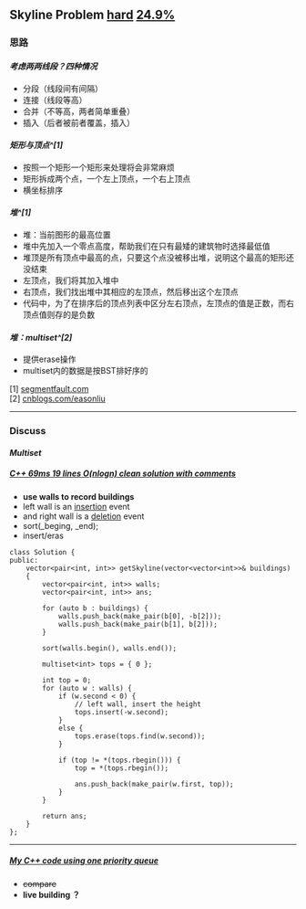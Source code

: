 ## <b>Skyline Problem <u>hard</u> <u>24.9%</u></b>
### 思路
#### <i>考虑两两线段？四种情况</i>
 - 分段（线段间有间隔）
 - 连接（线段等高）
 - 合并（不等高，两者简单重叠）
 - 插入（后者被前者覆盖，插入）

#### <i>矩形与顶点^[1]</i>
 - 按照一个矩形一个矩形来处理将会非常麻烦
 - 矩形拆成两个点，一个左上顶点，一个右上顶点
 - 横坐标排序

#### <i>堆^[1]</i>
 - 堆：当前图形的最高位置
 - 堆中先加入一个零点高度，帮助我们在只有最矮的建筑物时选择最低值
 - 堆顶是所有顶点中最高的点，只要这个点没被移出堆，说明这个最高的矩形还没结束
 - 左顶点，我们将其加入堆中
 - 右顶点，我们找出堆中其相应的左顶点，然后移出这个左顶点
 - 代码中，为了在排序后的顶点列表中区分左右顶点，左顶点的值是正数，而右顶点值则存的是负数

#### <i>堆：multiset^[2]</i>
 - 提供erase操作
 - multiset内的数据是按BST排好序的

[1] [segmentfault.com](https://segmentfault.com/a/1190000003786782)  
[2] [cnblogs.com/easonliu](http://www.cnblogs.com/easonliu/p/4531020.html)

---
### Discuss

#### <i>Multiset</i>
##### <i>[C++ 69ms 19 lines O(nlogn) clean solution with comments](https://discuss.leetcode.com/topic/60984/c-69ms-19-lines-o-nlogn-clean-solution-with-comments)</i>
 - <b>use walls to record buildings</b>
 - left wall is an <u>insertion</u> event
 - and right wall is a <u>deletion</u> event
 - sort(_beging, _end);
 - insert/eras
```
class Solution {
public:
	vector<pair<int, int>> getSkyline(vector<vector<int>>& buildings)
	{
		vector<pair<int, int>> walls;
		vector<pair<int, int>> ans;

		for (auto b : buildings) {
			walls.push_back(make_pair(b[0], -b[2]));
			walls.push_back(make_pair(b[1], b[2]));
		}

		sort(walls.begin(), walls.end());

		multiset<int> tops = { 0 };

		int top = 0;
		for (auto w : walls) {
			if (w.second < 0) {
				// left wall, insert the height
				tops.insert(-w.second);
			}
			else {
				tops.erase(tops.find(w.second));
			}

			if (top != *(tops.rbegin())) {
				top = *(tops.rbegin());

				ans.push_back(make_pair(w.first, top));
			}
		}

		return ans;
	}
};
```

---
##### <i>[My C++ code using one priority queue](https://discuss.leetcode.com/topic/14939/my-c-code-using-one-priority-queue-812-ms)</i>
 - <s>compare</s>
 - <b>live building ？</b>



